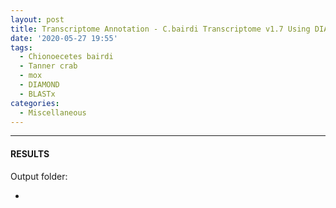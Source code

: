 ```yaml
---
layout: post
title: Transcriptome Annotation - C.bairdi Transcriptome v1.7 Using DIAMOND BLASTx on Mox
date: '2020-05-27 19:55'
tags: 
  - Chionoecetes bairdi
  - Tanner crab
  - mox
  - DIAMOND
  - BLASTx
categories: 
  - Miscellaneous
---
```




---

#### RESULTS

Output folder:

- []()

